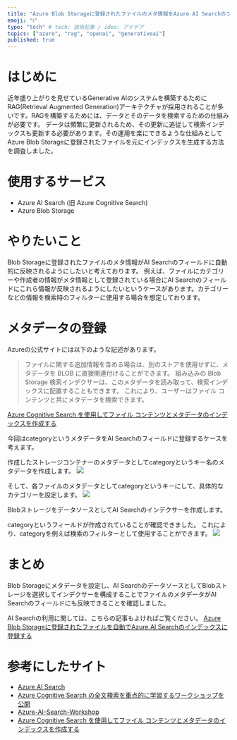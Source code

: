 ```yaml
---
title: "Azure Blob Storageに登録されたファイルのメタ情報をAzure AI Searchのフィールドに登録する"
emoji: "ℹ️"
type: "tech" # tech: 技術記事 / idea: アイデア
topics: ["azure", "rag", "openai", "generativeai"]
published: true
---
```


# はじめに
近年盛り上がりを見せているGenerative AIのシステムを構築するためにRAG(Retrieval Augmented Generation)アーキテクチャが採用されることが多いです。RAGを構築するためには、データとそのデータを検索するための仕組みが必要です。
データは頻繁に更新されるため、その更新に追従して検索インデックスも更新する必要があります。その運用を楽にできるような仕組みとしてAzure Blob Storageに登録されたファイルを元にインデックスを生成する方法を調査しました。


# 使用するサービス
- Azure AI Search (旧 Azure Cognitive Search)
- Azure Blob Storage

# やりたいこと
Blob Storageに登録されたファイルのメタ情報がAI Searchのフィールドに自動的に反映されるようにしたいと考えております。
例えば、ファイルにカテゴリーや作成者の情報がメタ情報として登録されている場合にAI Searchのフィールドにこれら情報が反映されるようにしたいというケースがあります。カテゴリーなどの情報を検索時のフィルターに使用する場合を想定しております。



# メタデータの登録

Azureの公式サイトには以下のような記述があります。

> ファイルに関する追加情報を含める場合は、別のストアを使用せずに、メタデータを BLOB に直接関連付けることができます。 組み込みの Blob Storage 検索インデクサーは、このメタデータを読み取って、検索インデックスに配置することもできます。 これにより、ユーザーはファイル コンテンツと共にメタデータを検索できます。

[Azure Cognitive Search を使用してファイル コンテンツとメタデータのインデックスを作成する](https://learn.microsoft.com/ja-jp/azure/architecture/ai-ml/architecture/search-blob-metadata#searching-file-metadata)


今回はcategoryというメタデータをAI Searchのフィールドに登録するケースを考えます。

作成したストレージコンテナーのメタデータとしてcategoryというキー名のメタデータを作成します。
![](https://storage.googleapis.com/zenn-user-upload/541274d9d953-20240210.png)

そして、各ファイルのメタデータとしてcategoryというキーにして、具体的なカテゴリーを設定します。
![](https://storage.googleapis.com/zenn-user-upload/c46e93f9778a-20240210.png)


BlobストレージをデータソースとしてAI Searchのインデクサーを作成します。

categoryというフィールドが作成されていることが確認できました。
これにより、categoryを例えば検索のフィルターとして使用することができます。
![](https://storage.googleapis.com/zenn-user-upload/efa02a93bfb1-20240210.png)


# まとめ
Blob Storageにメタデータを設定し、AI SearchのデータソースとしてBlobストレージを選択してインデクサーを構成することでファイルのメタデータがAI Searchのフィールドにも反映できることを確認しました。

AI Searchの利用に関しては、こちらの記事もよければご覧ください。
[Azure Blob Storageに登録されたファイルを自動でAzure AI Searchのインデックスに登録する](https://zenn.dev/horitaka/articles/azure-ai-search-blobstorage1)


# 参考にしたサイト

- [Azure AI Search](https://learn.microsoft.com/ja-jp/azure/search/)
- [Azure Cognitive Search の全文検索を重点的に学習するワークショップを公開](https://qiita.com/nohanaga/items/2a90539f7667fa9e486a)
- [Azure-AI-Search-Workshop](https://github.com/nohanaga/Azure-AI-Search-Workshop)
- [Azure Cognitive Search を使用してファイル コンテンツとメタデータのインデックスを作成する](https://learn.microsoft.com/ja-jp/azure/architecture/ai-ml/architecture/search-blob-metadata)
